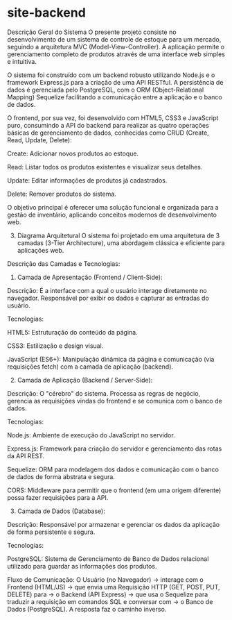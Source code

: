 # site-backend
Descrição Geral do Sistema
O presente projeto consiste no desenvolvimento de um sistema de controle de estoque para um mercado, seguindo a arquitetura MVC (Model-View-Controller). A aplicação permite o gerenciamento completo de produtos através de uma interface web simples e intuitiva.

O sistema foi construído com um backend robusto utilizando Node.js e o framework Express.js para a criação de uma API RESTful. A persistência de dados é gerenciada pelo PostgreSQL, com o ORM (Object-Relational Mapping) Sequelize facilitando a comunicação entre a aplicação e o banco de dados.

O frontend, por sua vez, foi desenvolvido com HTML5, CSS3 e JavaScript puro, consumindo a API do backend para realizar as quatro operações básicas de gerenciamento de dados, conhecidas como CRUD (Create, Read, Update, Delete):

Create: Adicionar novos produtos ao estoque.

Read: Listar todos os produtos existentes e visualizar seus detalhes.

Update: Editar informações de produtos já cadastrados.

Delete: Remover produtos do sistema.

O objetivo principal é oferecer uma solução funcional e organizada para a gestão de inventário, aplicando conceitos modernos de desenvolvimento web.

3. Diagrama Arquitetural
O sistema foi projetado em uma arquitetura de 3 camadas (3-Tier Architecture), uma abordagem clássica e eficiente para aplicações web.

Descrição das Camadas e Tecnologias:

1. Camada de Apresentação (Frontend / Client-Side):

Descrição: É a interface com a qual o usuário interage diretamente no navegador. Responsável por exibir os dados e capturar as entradas do usuário.

Tecnologias:

HTML5: Estruturação do conteúdo da página.

CSS3: Estilização e design visual.

JavaScript (ES6+): Manipulação dinâmica da página e comunicação (via requisições fetch) com a camada de aplicação (backend).

2. Camada de Aplicação (Backend / Server-Side):

Descrição: O "cérebro" do sistema. Processa as regras de negócio, gerencia as requisições vindas do frontend e se comunica com o banco de dados.

Tecnologias:

Node.js: Ambiente de execução do JavaScript no servidor.

Express.js: Framework para criação do servidor e gerenciamento das rotas da API REST.

Sequelize: ORM para modelagem dos dados e comunicação com o banco de dados de forma abstrata e segura.

CORS: Middleware para permitir que o frontend (em uma origem diferente) possa fazer requisições para a API.

3. Camada de Dados (Database):

Descrição: Responsável por armazenar e gerenciar os dados da aplicação de forma persistente e segura.

Tecnologias:

PostgreSQL: Sistema de Gerenciamento de Banco de Dados relacional utilizado para guardar as informações dos produtos.

Fluxo de Comunicação:
O Usuário (no Navegador) -> interage com o Frontend (HTML/JS) -> que envia uma Requisição HTTP (GET, POST, PUT, DELETE) para -> o Backend (API Express) -> que usa o Sequelize para traduzir a requisição em comandos SQL e conversar com -> o Banco de Dados (PostgreSQL). A resposta faz o caminho inverso.
